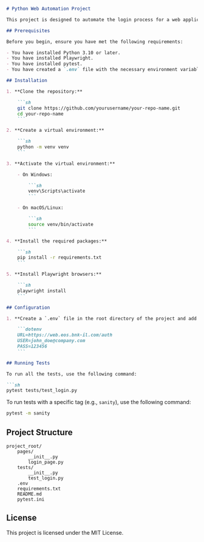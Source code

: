 ```markdown
# Python Web Automation Project

This project is designed to automate the login process for a web application using Python, Playwright, and pytest.

## Prerequisites

Before you begin, ensure you have met the following requirements:

- You have installed Python 3.10 or later.
- You have installed Playwright.
- You have installed pytest.
- You have created a `.env` file with the necessary environment variables.

## Installation

1. **Clone the repository:**

    ```sh
    git clone https://github.com/yourusername/your-repo-name.git
    cd your-repo-name
    ```

2. **Create a virtual environment:**

    ```sh
    python -m venv venv
    ```

3. **Activate the virtual environment:**

    - On Windows:

        ```sh
        venv\Scripts\activate
        ```

    - On macOS/Linux:

        ```sh
        source venv/bin/activate
        ```

4. **Install the required packages:**

    ```sh
    pip install -r requirements.txt
    ```

5. **Install Playwright browsers:**

    ```sh
    playwright install
    ```

## Configuration

1. **Create a `.env` file in the root directory of the project and add the following environment variables:**

    ```dotenv
    URL=https://web.eos.bnk-il.com/auth
    USER=john_doe@company.com
    PASS=123456
    ```

## Running Tests

To run all the tests, use the following command:

```sh
pytest tests/test_login.py
```

To run tests with a specific tag (e.g., `sanity`), use the following command:

```sh
pytest -m sanity
```

## Project Structure

```
project_root/
    pages/
        __init__.py
        login_page.py
    tests/
		__init__.py
        test_login.py
    .env
    requirements.txt
    README.md
    pytest.ini
```

## License

This project is licensed under the MIT License.
```
